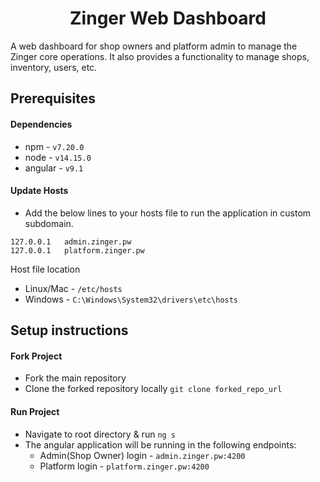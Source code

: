 <h1 align="center">
  Zinger Web Dashboard
</h1>

A web dashboard for shop owners and platform admin to manage the Zinger core operations. It also provides a functionality to manage shops, inventory, users, etc.

## Prerequisites
#### Dependencies
- npm - `v7.20.0`
- node - `v14.15.0`
- angular - `v9.1`
 
#### Update Hosts
- Add the below lines to your hosts file to run the application in custom subdomain.
```shell
127.0.0.1	admin.zinger.pw 
127.0.0.1	platform.zinger.pw
```
Host file location
- Linux/Mac - `/etc/hosts`
- Windows - `C:\Windows\System32\drivers\etc\hosts`

## Setup instructions
#### Fork Project
- Fork the main repository
- Clone the forked repository locally `git clone forked_repo_url`

#### Run Project
- Navigate to root directory & run `ng s`
- The angular application will be running in the following endpoints:
  - Admin(Shop Owner) login -  `admin.zinger.pw:4200`
  - Platform login - `platform.zinger.pw:4200`
